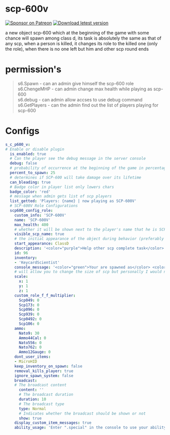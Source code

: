 # scp-600v
[![Sponsor on Patreon](https://img.shields.io/badge/sponsor-patreon-orange.svg)](https://www.patreon.com/NOTIF247)
[![Download letest version](https://img.shields.io/badge/download-latest-red.svg)](https://github.com/NOTIF-API/scp-600v/releases)

a new object scp-600 which at the beginning of the game with some chance will spawn among class d, its task is absolutely the same as that of any scp, when a person is killed, it changes its role to the killed one (only the role), when there is no one left but him and other scp round ends
# permission's
> s6.Spawn - can an admin give himself the scp-600 role    
> s6.ChengeMHP - can admin change max health while playing as scp-600     
> s6.debug - can admin allow accses to use debug command
> s6.GetPlayers - can the admin find out the list of players playing for scp-600     

# Configs
```yaml
s_c_p600_v:
# Enable or disable plugin
  is_enabled: true
  # Can the player see the debug message in the server console
  debug: false
  # probability of occurrence at the beginning of the game in percentages
  percent_to_spawn: 25
  # determines if SCP-600 will take damage over its lifetime
  can_bleading: true
  # Badge color in player list only lowers chars
  badge_color: 'red'
  # message when admin gets list of scp players
  list_getted: 'Players: {name} | now playing as SCP-600V'
  # SCP-600V Role Configurations
  scp600_config_role:
    custom_info: 'SCP-600V'
    name: 'SCP-600V'
    max_health: 400
    # whether it will be shown next to the player's name that he is SCP-600V
    visible_scp_name: true
    # the initial appearance of the object during behavior (preferably left as it will follow among class D)
    start_appearance: ClassD
    description: '<color="purple">Help other scp complete task</color>'
    id: 96
    inventory:
    - 'KeycardScientist'
    console_message: '<color="green">Your are spawned as</color> <color="red">SCP-600V</color>'
    # will allow you to change the size of scp but personally I would not change
    scale:
      x: 1
      y: 1
      z: 1
    custom_role_f_f_multiplier:
      Scp049: 0
      Scp173: 0
      Scp096: 0
      Scp939: 0
      Scp0492: 0
      Scp106: 0
    ammo:
      Nato9: 30
      Ammo44Cal: 0
      Nato556: 0
      Nato762: 0
      Ammo12Gauge: 0
    dont_user_items:
    - MicroHID
    keep_inventory_on_spawn: false
    removal_kills_player: true
    ignore_spawn_system: false
    broadcast:
    # The broadcast content
      content: ''
      # The broadcast duration
      duration: 10
      # The broadcast type
      type: Normal
      # Indicates whether the broadcast should be shown or not
      show: true
    display_custom_item_messages: true
    ability_usage: 'Enter ".special" in the console to use your ability. If you have multiple abilities, you can use this command to cycle through them, or specify the one to use with ".special ROLENAME AbilityNum"'
```

